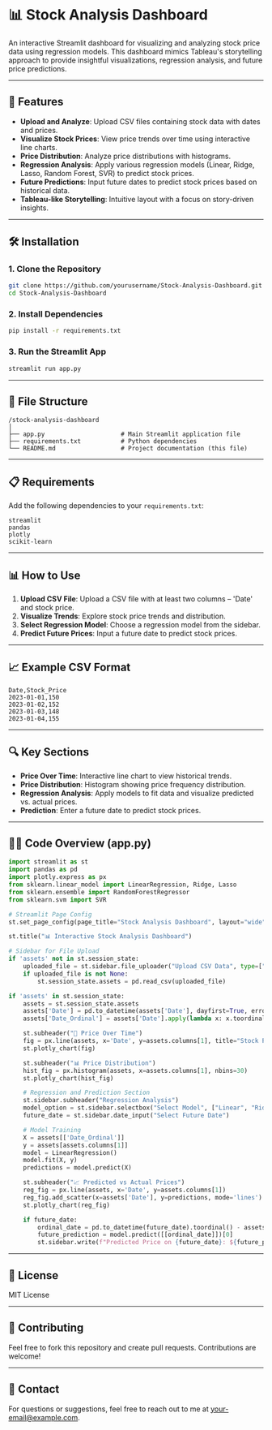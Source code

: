 # 📊 Stock Analysis Dashboard

An interactive Streamlit dashboard for visualizing and analyzing stock price data using regression models. This dashboard mimics Tableau's storytelling approach to provide insightful visualizations, regression analysis, and future price predictions.

---

## 🚀 Features

- **Upload and Analyze**: Upload CSV files containing stock data with dates and prices.
- **Visualize Stock Prices**: View price trends over time using interactive line charts.
- **Price Distribution**: Analyze price distributions with histograms.
- **Regression Analysis**: Apply various regression models (Linear, Ridge, Lasso, Random Forest, SVR) to predict stock prices.
- **Future Predictions**: Input future dates to predict stock prices based on historical data.
- **Tableau-like Storytelling**: Intuitive layout with a focus on story-driven insights.

---

## 🛠️ Installation

### 1. Clone the Repository

```bash
git clone https://github.com/yourusername/Stock-Analysis-Dashboard.git
cd Stock-Analysis-Dashboard
```

### 2. Install Dependencies

```bash
pip install -r requirements.txt
```

### 3. Run the Streamlit App

```bash
streamlit run app.py
```

---

## 📂 File Structure

```
/stock-analysis-dashboard
│
├── app.py                     # Main Streamlit application file
├── requirements.txt           # Python dependencies
└── README.md                  # Project documentation (this file)
```

---

## 📋 Requirements

Add the following dependencies to your `requirements.txt`:

```text
streamlit
pandas
plotly
scikit-learn
```

---

## 📊 How to Use

1. **Upload CSV File**: Upload a CSV file with at least two columns – 'Date' and stock price.
2. **Visualize Trends**: Explore stock price trends and distribution.
3. **Select Regression Model**: Choose a regression model from the sidebar.
4. **Predict Future Prices**: Input a future date to predict stock prices.

---

## 📈 Example CSV Format

```csv
Date,Stock_Price
2023-01-01,150
2023-01-02,152
2023-01-03,148
2023-01-04,155
```

---

## 🔍 Key Sections

- **Price Over Time**: Interactive line chart to view historical trends.
- **Price Distribution**: Histogram showing price frequency distribution.
- **Regression Analysis**: Apply models to fit data and visualize predicted vs. actual prices.
- **Prediction**: Enter a future date to predict stock prices.

---

## 🧑‍💻 Code Overview (app.py)

```python
import streamlit as st
import pandas as pd
import plotly.express as px
from sklearn.linear_model import LinearRegression, Ridge, Lasso
from sklearn.ensemble import RandomForestRegressor
from sklearn.svm import SVR

# Streamlit Page Config
st.set_page_config(page_title="Stock Analysis Dashboard", layout="wide")

st.title("📊 Interactive Stock Analysis Dashboard")

# Sidebar for File Upload
if 'assets' not in st.session_state:
    uploaded_file = st.sidebar.file_uploader("Upload CSV Data", type=["csv"])
    if uploaded_file is not None:
        st.session_state.assets = pd.read_csv(uploaded_file)

if 'assets' in st.session_state:
    assets = st.session_state.assets
    assets['Date'] = pd.to_datetime(assets['Date'], dayfirst=True, errors='coerce')
    assets['Date_Ordinal'] = assets['Date'].apply(lambda x: x.toordinal() - assets['Date'].min().toordinal())

    st.subheader("📅 Price Over Time")
    fig = px.line(assets, x='Date', y=assets.columns[1], title="Stock Price Movement")
    st.plotly_chart(fig)

    st.subheader("📊 Price Distribution")
    hist_fig = px.histogram(assets, x=assets.columns[1], nbins=30)
    st.plotly_chart(hist_fig)

    # Regression and Prediction Section
    st.sidebar.subheader("Regression Analysis")
    model_option = st.sidebar.selectbox("Select Model", ["Linear", "Ridge", "Lasso", "Random Forest", "SVR"])
    future_date = st.sidebar.date_input("Select Future Date")

    # Model Training
    X = assets[['Date_Ordinal']]
    y = assets[assets.columns[1]]
    model = LinearRegression()
    model.fit(X, y)
    predictions = model.predict(X)

    st.subheader("📈 Predicted vs Actual Prices")
    reg_fig = px.line(assets, x='Date', y=assets.columns[1])
    reg_fig.add_scatter(x=assets['Date'], y=predictions, mode='lines')
    st.plotly_chart(reg_fig)

    if future_date:
        ordinal_date = pd.to_datetime(future_date).toordinal() - assets['Date'].min().toordinal()
        future_prediction = model.predict([[ordinal_date]])[0]
        st.sidebar.write(f"Predicted Price on {future_date}: ${future_prediction:.2f}")
```

---

## 📜 License

MIT License

---

## 🤝 Contributing

Feel free to fork this repository and create pull requests. Contributions are welcome!

---

## 📧 Contact

For questions or suggestions, feel free to reach out to me at [your-email@example.com](mailto:your-email@example.com).
